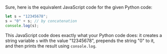  Sure, here is the equivalent JavaScript code for the given Python code:

```javascript
let s = "12345678";
s = "0" + s; // by concatenation
console.log(s);
```

This JavaScript code does exactly what your Python code does: it creates a string variable `s` with the value "12345678", prepends the string "0" to it, and then prints the result using `console.log`.
